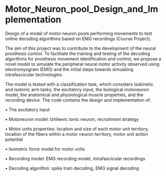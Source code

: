 # Motor_Neuron_pool_Design_and_Implementation
Design of a model of motor neuron pools performing movements to test online decoding algorithms based on EMG recordings (Course Project).
 
The aim of this project was to contribute to the development of the neural prosthesis control. To facilitate the training and testing of the decoding algorithms for prosthesis movement identification and control, we propose a novel model to simulate the peripheral neural motor activity observed using electromyogram (EMG) and the initial steps towards simulating intrafascicular technologies.

The model is tested with a classification task, which considers isokinetic and isotonic arm tasks, the excitatory input, the biological motoneuron model, the anatomical and physiological muscle properties, and the recording device. The code contains the design and implementation of:

   •	The excitatory input
   
   •	Motoneuron model: Izhikevic tonic neuron, recruitment strategy
   
   •	Motor units properties: location and size of each motor unit territory, location of the fibers within a motor neuron territory, motor unit action potential
   
   •	Isometric force model for motor units
   
   •	Recording model: EMG recording model, intrafascicular recordings
   
   •	Decoding algorithm: spike train decoding, EMG signal decoding


